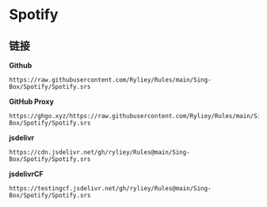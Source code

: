 # Spotify

## 链接

**Github**
```
https://raw.githubusercontent.com/Ryliey/Rules/main/Sing-Box/Spotify/Spotify.srs
```

**GitHub Proxy**
```
https://ghgo.xyz/https://raw.githubusercontent.com/Ryliey/Rules/main/Sing-Box/Spotify/Spotify.srs
```

**jsdelivr**
```
https://cdn.jsdelivr.net/gh/ryliey/Rules@main/Sing-Box/Spotify/Spotify.srs
```

**jsdelivrCF**
```
https://testingcf.jsdelivr.net/gh/ryliey/Rules@main/Sing-Box/Spotify/Spotify.srs
```
